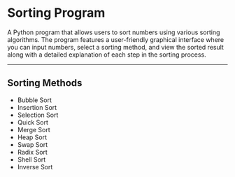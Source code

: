 # Sorting Program

A Python program that allows users to sort numbers using various sorting algorithms. 
The program features a user-friendly graphical interface where you can input numbers, 
select a sorting method, and view the sorted result along with a detailed 
explanation of each step in the sorting process.

--- 

## Sorting Methods

- Bubble Sort
- Insertion Sort
- Selection Sort
- Quick Sort
- Merge Sort
- Heap Sort
- Swap Sort
- Radix Sort
- Shell Sort
- Inverse Sort